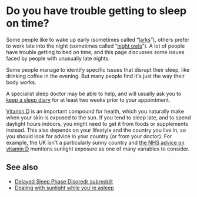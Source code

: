 # Do you have trouble getting to sleep on time?

Some people like to wake up early (sometimes called &ldquo;[larks](https://en.wikipedia.org/wiki/Lark_(person))&rdquo;), others prefer to work late into the night (sometimes called &ldquo;[night owls](https://en.wikipedia.org/wiki/Night_owl_(person))&rdquo;).  A lot of people have trouble getting to bed on time, and this page discusses some issues faced by people with unusually late nights.

Some people manage to identify specific issues that disrupt their sleep, like drinking coffee in the evening.  But many people find it's just the way their body works.

A specialist sleep doctor may be able to help, and will usually ask you to [keep a sleep diary](creating) for at least two weeks prior to your appointment.

[Vitamin D](https://en.wikipedia.org/wiki/Vitamin_D) is an important compound for health, which you naturally make when your skin is exposed to the sun.  If you tend to sleep late, and to spend daylight hours indoors, you might need to get it from foods or supplements instead.  This also depends on your lifestyle and the country you live in, so you should look for advice in your country (or from your doctor).  For example, the UK isn't a particularly sunny country and [the NHS advice on vitamin D](https://www.nhs.uk/conditions/vitamins-and-minerals/vitamin-d/) mentions sunlight exposure as one of many variables to consider.

## See also

* [Delayed Sleep Phase Disoredr subreddit](https://www.reddit.com/r/DSPD/)
* [Dealing with sunlight while you're asleep](sunlight)
